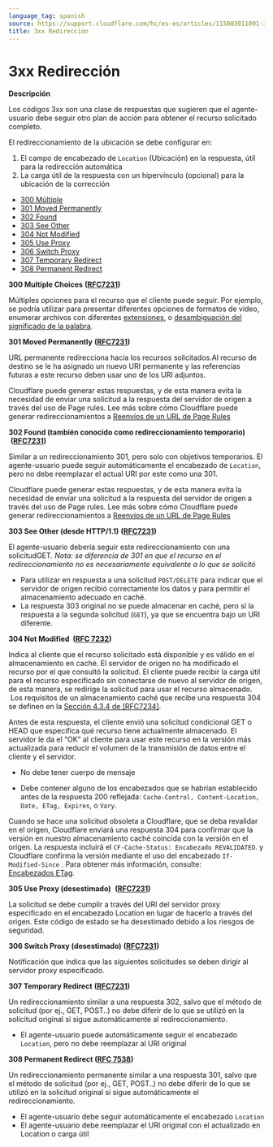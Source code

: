 ```yaml
---
language_tag: spanish
source: https://support.cloudflare.com/hc/es-es/articles/115003011091-3xx-Redirecci%C3%B3n
title: 3xx Redirección
---
```


# 3xx Redirección

**Descripción**

Los códigos 3xx son una clase de respuestas que sugieren que el agente-usuario debe seguir otro plan de acción para obtener el recurso solicitado completo.

El redireccionamiento de la ubicación se debe configurar en:

1.  El campo de encabezado de `Location` (Ubicación) en la respuesta, útil para la redirección automática
2.  La carga útil de la respuesta con un hipervínculo (opcional) para la ubicación de la corrección

-   [300 Múltiple](https://support.cloudflare.com/hc/es-es/articles/115003011091-3xx-Redirecci%C3%B3n#code_300)
-   [301 Moved Permanently](https://support.cloudflare.com/hc/es-es/articles/115003011091-3xx-Redirecci%C3%B3n#code_301)
-   [302 Found](https://support.cloudflare.com/hc/es-es/articles/115003011091-3xx-Redirecci%C3%B3n#code_302)
-   [303 See Other](https://support.cloudflare.com/hc/es-es/articles/115003011091-3xx-Redirecci%C3%B3n#code_303)
-   [304 Not Modified](https://support.cloudflare.com/hc/es-es/articles/115003011091-3xx-Redirecci%C3%B3n#code_304)
-   [305 Use Proxy](https://support.cloudflare.com/hc/es-es/articles/115003011091-3xx-Redirecci%C3%B3n#code_305)
-   [306 Switch Proxy](https://support.cloudflare.com/hc/es-es/articles/115003011091-3xx-Redirecci%C3%B3n#code_306)
-   [307 Temporary Redirect](https://support.cloudflare.com/hc/es-es/articles/115003011091-3xx-Redirecci%C3%B3n#code_307)
-   [308 Permanent Redirect](https://support.cloudflare.com/hc/es-es/articles/115003011091-3xx-Redirecci%C3%B3n#code_308)

**300 Multiple Choices** **(**[**RFC7231**](https://tools.ietf.org/html/rfc7231)**)**

Múltiples opciones para el recurso que el cliente puede seguir. Por ejemplo, se podría utilizar para presentar diferentes opciones de formatos de video, enumerar archivos con diferentes [extensiones](https://en.wikipedia.org/wiki/File_extensions), o [desambiguación del significado de la palabra](https://en.wikipedia.org/wiki/Word_sense_disambiguation).

**301 Moved Permanently** **(**[**RFC7231**](https://tools.ietf.org/html/rfc7231)**)**

URL permanente redirecciona hacia los recursos solicitados.Al recurso de destino se le ha asignado un nuevo URI permanente y las referencias futuras a este recurso deben usar uno de los URI adjuntos.

Cloudflare puede generar estas respuestas, y de esta manera evita la necesidad de enviar una solicitud a la respuesta del servidor de origen a través del uso de Page rules. Lee más sobre cómo Cloudflare puede generar redireccionamientos a [Reenvíos de un URL de Page Rules](https://blog.cloudflare.com/introducing-pagerules-url-forwarding/)

**302 Found (también conocido como redireccionamiento temporario)**  **(**[**RFC7231**](https://tools.ietf.org/html/rfc7231)**)**

Similar a un redireccionamiento 301, pero solo con objetivos temporarios. El agente-usuario puede seguir automáticamente el encabezado de `Location`, pero no debe reemplazar el actual URI por este como una 301.

Cloudflare puede generar estas respuestas, y de esta manera evita la necesidad de enviar una solicitud a la respuesta del servidor de origen a través del uso de Page rules. Lee más sobre cómo Cloudflare puede generar redireccionamientos a [Reenvíos de un URL de Page Rules](https://blog.cloudflare.com/introducing-pagerules-url-forwarding/)

**303 See Other (desde HTTP/1.1)** **(**[**RFC7231**](https://tools.ietf.org/html/rfc7231)**)**

El agente-usuario debería seguir este redireccionamiento con una solicitudGET. _Nota: se diferencia de 301 en que el recurso en el redireccionamiento no es necesariamente equivalente a lo que se solicitó_

-   Para utilizar en respuesta a una solicitud `POST/DELETE` para indicar que el servidor de origen recibió correctamente los datos y para permitir el almacenamiento adecuado en caché.
-   La respuesta 303 original no se puede almacenar en caché, pero sí la respuesta a la segunda solicitud (`GET`), ya que se encuentra bajo un URI diferente.

**304 Not Modified  (**[**RFC 7232**](https://tools.ietf.org/html/rfc7232)**)**

Indica al cliente que el recurso solicitado está disponible y es válido en el almacenamiento en caché. El servidor de origen no ha modificado el recurso por el que consultó la solicitud. El cliente puede recibir la carga útil para el recurso especificado sin conectarse de nuevo al servidor de origen, de esta manera, se redirige la solicitud para usar el recurso almacenado.  Los requisitos de un almacenamiento caché que recibe una respuesta 304 se definen en la [Sección 4.3.4 de \[RFC7234\]](https://tools.ietf.org/html/rfc7234#section-4.3.4).

Antes de esta respuesta, el cliente envió una solicitud condicional GET o HEAD que especifica qué recurso tiene actualmente almacenado. El servidor le da el “OK” al cliente para usar este recurso en la versión más actualizada para reducir el volumen de la transmisión de datos entre el cliente y el servidor.

-   No debe tener cuerpo de mensaje

-   Debe contener alguno de los encabezados que se habrían establecido antes de la respuesta 200 reflejada: `Cache-Control, Content-Location, Date, ETag, Expires`, o `Vary`.

Cuando se hace una solicitud obsoleta a Cloudflare, que se deba revalidar en el origen, Cloudflare enviará una respuesta 304 para confirmar que la versión en nuestro almacenamiento caché coincida con la versión en el origen. La respuesta incluirá el `CF-Cache-Status: Encabezado REVALIDATED`. y Cloudflare confirma la versión mediante el uso del encabezado `If-Modified-Since` . Para obtener más información, consulte: [Encabezados ETag](https://support.cloudflare.com/hc/en-us/articles/218505467).

**305 Use Proxy (desestimado)**  **(**[**RFC7231**](https://tools.ietf.org/html/rfc7231)**)**

La solicitud se debe cumplir a través del URI del servidor proxy especificado en el encabezado Location en lugar de hacerlo a través del origen. Este código de estado se ha desestimado debido a los riesgos de seguridad.

**306 Switch Proxy (desestimado)** **(**[**RFC7231**](https://tools.ietf.org/html/rfc7231)**)**

Notificación que indica que las siguientes solicitudes se deben dirigir al servidor proxy especificado.

**307 Temporary Redirect** **(**[**RFC7231**](https://tools.ietf.org/html/rfc7231)**)**

Un redireccionamiento similar a una respuesta 302, salvo que el método de solicitud (por ej., GET, POST..) no debe diferir de lo que se utilizó en la solicitud original si sigue automáticamente al redireccionamiento.

-   El agente-usuario puede automáticamente seguir el encabezado `Location`, pero no debe reemplazar al URI original  

**308 Permanent Redirect (**[**RFC 7538**](https://tools.ietf.org/html/rfc7538#section-3)**)**

Un redireccionamiento permanente similar a una respuesta 301, salvo que el método de solicitud (por ej., GET, POST..) no debe diferir de lo que se utilizó en la solicitud original si sigue automáticamente el redireccionamiento.

-   El agente-usuario debe seguir automáticamente el encabezado `Location`
-   El agente-usuario debe reemplazar el URI original con el actualizado en Location o carga útil
